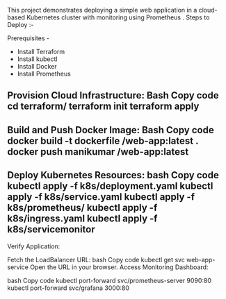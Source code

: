 This project demonstrates deploying a simple web application in a cloud-based Kubernetes cluster with monitoring using Prometheus .
Steps to Deploy :-

Prerequisites - 
- Install Terraform
- Install kubectl 
- Install Docker 
- Install Prometheus

Provision Cloud Infrastructure:
Bash
Copy code
cd terraform/
terraform init
terraform apply
-----------------------------------------------------------
Build and Push Docker Image:
Bash
Copy code
docker build -t  dockerfile /web-app:latest .
docker push manikumar /web-app:latest
-----------------------------------------------------------------
Deploy Kubernetes Resources:
bash
Copy code
kubectl apply -f k8s/deployment.yaml
kubectl apply -f k8s/service.yaml
kubectl apply -f k8s/prometheus/
kubectl apply -f k8s/ingress.yaml
kubectl apply -f k8s/servicemonitor
------------------------------------------------------------------
Verify Application:

Fetch the LoadBalancer URL:
bash
Copy code
kubectl get svc web-app-service
Open the URL in your browser.
Access Monitoring Dashboard:

bash
Copy code
kubectl port-forward svc/prometheus-server 9090:80
kubectl port-forward svc/grafana 3000:80
